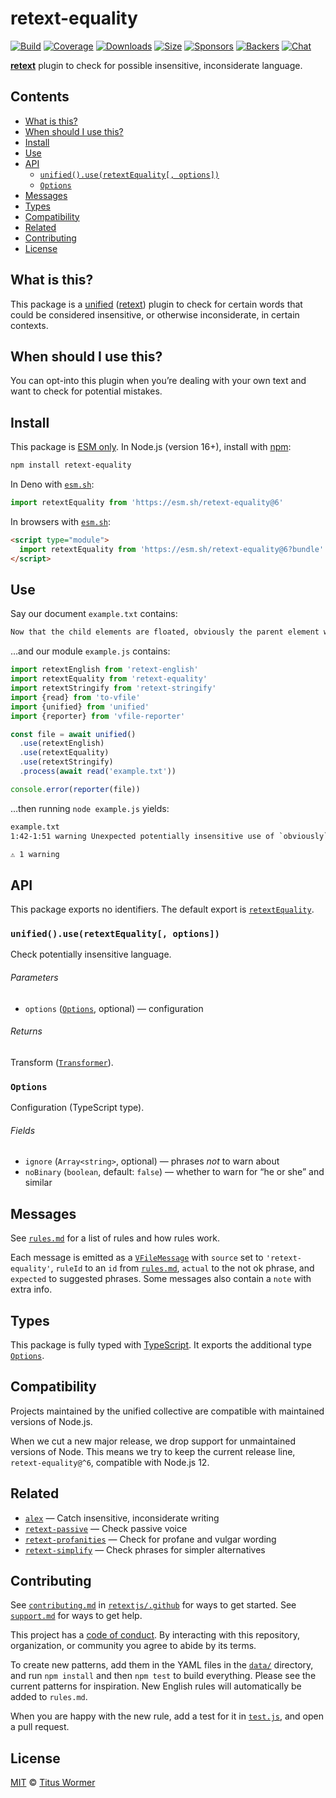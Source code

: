 # retext-equality

[![Build][build-badge]][build]
[![Coverage][coverage-badge]][coverage]
[![Downloads][downloads-badge]][downloads]
[![Size][size-badge]][size]
[![Sponsors][sponsors-badge]][collective]
[![Backers][backers-badge]][collective]
[![Chat][chat-badge]][chat]

**[retext][]** plugin to check for possible insensitive, inconsiderate language.

## Contents

*   [What is this?](#what-is-this)
*   [When should I use this?](#when-should-i-use-this)
*   [Install](#install)
*   [Use](#use)
*   [API](#api)
    *   [`unified().use(retextEquality[, options])`](#unifieduseretextequality-options)
    *   [`Options`](#options)
*   [Messages](#messages)
*   [Types](#types)
*   [Compatibility](#compatibility)
*   [Related](#related)
*   [Contributing](#contributing)
*   [License](#license)

## What is this?

This package is a [unified][] ([retext][]) plugin to check for certain words
that could be considered insensitive, or otherwise inconsiderate, in certain
contexts.

## When should I use this?

You can opt-into this plugin when you’re dealing with your own text and want to
check for potential mistakes.

## Install

This package is [ESM only][esm].
In Node.js (version 16+), install with [npm][]:

```sh
npm install retext-equality
```

In Deno with [`esm.sh`][esmsh]:

```js
import retextEquality from 'https://esm.sh/retext-equality@6'
```

In browsers with [`esm.sh`][esmsh]:

```html
<script type="module">
  import retextEquality from 'https://esm.sh/retext-equality@6?bundle'
</script>
```

## Use

Say our document `example.txt` contains:

```txt
Now that the child elements are floated, obviously the parent element will collapse.
```

…and our module `example.js` contains:

```js
import retextEnglish from 'retext-english'
import retextEquality from 'retext-equality'
import retextStringify from 'retext-stringify'
import {read} from 'to-vfile'
import {unified} from 'unified'
import {reporter} from 'vfile-reporter'

const file = await unified()
  .use(retextEnglish)
  .use(retextEquality)
  .use(retextStringify)
  .process(await read('example.txt'))

console.error(reporter(file))
```

…then running `node example.js` yields:

```txt
example.txt
1:42-1:51 warning Unexpected potentially insensitive use of `obviously`, try not to use it obvious retext-equality

⚠ 1 warning
```

## API

This package exports no identifiers.
The default export is [`retextEquality`][api-retext-equality].

### `unified().use(retextEquality[, options])`

Check potentially insensitive language.

###### Parameters

*   `options` ([`Options`][api-options], optional)
    — configuration

###### Returns

Transform ([`Transformer`][unified-transformer]).

### `Options`

Configuration (TypeScript type).

###### Fields

*   `ignore` (`Array<string>`, optional)
    — phrases *not* to warn about
*   `noBinary` (`boolean`, default: `false`)
    — whether to warn for “he or she” and similar

## Messages

See [`rules.md`][file-rules] for a list of rules and how rules work.

Each message is emitted as a [`VFileMessage`][vfile-message] with `source` set
to `'retext-equality'`, `ruleId` to an `id` from [`rules.md`][file-rules],
`actual` to the not ok phrase, and `expected` to suggested phrases.
Some messages also contain a `note` with extra info.

## Types

This package is fully typed with [TypeScript][].
It exports the additional type [`Options`][api-options].

## Compatibility

Projects maintained by the unified collective are compatible with maintained
versions of Node.js.

When we cut a new major release, we drop support for unmaintained versions of
Node.
This means we try to keep the current release line, `retext-equality@^6`,
compatible with Node.js 12.

## Related

*   [`alex`](https://github.com/get-alex/alex)
    — Catch insensitive, inconsiderate writing
*   [`retext-passive`](https://github.com/retextjs/retext-passive)
    — Check passive voice
*   [`retext-profanities`](https://github.com/retextjs/retext-profanities)
    — Check for profane and vulgar wording
*   [`retext-simplify`](https://github.com/retextjs/retext-simplify)
    — Check phrases for simpler alternatives

## Contributing

See [`contributing.md`][contributing] in [`retextjs/.github`][health] for ways
to get started.
See [`support.md`][support] for ways to get help.

This project has a [code of conduct][coc].
By interacting with this repository, organization, or community you agree to
abide by its terms.

To create new patterns, add them in the YAML files in the [`data/`][file-data]
directory, and run `npm install` and then `npm test` to build everything.
Please see the current patterns for inspiration.
New English rules will automatically be added to `rules.md`.

When you are happy with the new rule, add a test for it in
[`test.js`][file-test], and open a pull request.

## License

[MIT][license] © [Titus Wormer][author]

<!-- Definitions -->

[build-badge]: https://github.com/retextjs/retext-equality/workflows/main/badge.svg

[build]: https://github.com/retextjs/retext-equality/actions

[coverage-badge]: https://img.shields.io/codecov/c/github/retextjs/retext-equality.svg

[coverage]: https://codecov.io/github/retextjs/retext-equality

[downloads-badge]: https://img.shields.io/npm/dm/retext-equality.svg

[downloads]: https://www.npmjs.com/package/retext-equality

[size-badge]: https://img.shields.io/bundlejs/size/retext-equality

[size]: https://bundlejs.com/?q=retext-equality

[sponsors-badge]: https://opencollective.com/unified/sponsors/badge.svg

[backers-badge]: https://opencollective.com/unified/backers/badge.svg

[collective]: https://opencollective.com/unified

[chat-badge]: https://img.shields.io/badge/chat-discussions-success.svg

[chat]: https://github.com/retextjs/retext/discussions

[npm]: https://docs.npmjs.com/cli/install

[esm]: https://gist.github.com/sindresorhus/a39789f98801d908bbc7ff3ecc99d99c

[esmsh]: https://esm.sh

[typescript]: https://www.typescriptlang.org

[health]: https://github.com/retextjs/.github

[contributing]: https://github.com/retextjs/.github/blob/main/contributing.md

[support]: https://github.com/retextjs/.github/blob/main/support.md

[coc]: https://github.com/retextjs/.github/blob/main/code-of-conduct.md

[license]: license

[author]: https://wooorm.com

[retext]: https://github.com/retextjs/retext

[unified]: https://github.com/unifiedjs/unified

[unified-transformer]: https://github.com/unifiedjs/unified#transformer

[vfile-message]: https://github.com/vfile/vfile-message

[file-rules]: rules.md

[file-data]: data/

[file-test]: test.js

[api-options]: #options

[api-retext-equality]: #unifieduseretextequality-options
